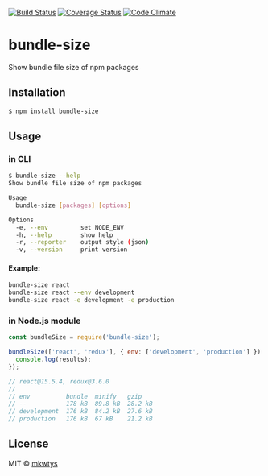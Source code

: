 [![Build Status](https://travis-ci.org/mkwtys/bundle-size.svg?branch=master)](https://travis-ci.org/mkwtys/bundle-size)
[![Coverage Status](https://coveralls.io/repos/github/mkwtys/bundle-size/badge.svg?branch=master)](https://coveralls.io/github/mkwtys/bundle-size?branch=master)
[![Code Climate](https://codeclimate.com/github/mkwtys/bundle-size/badges/gpa.svg)](https://codeclimate.com/github/mkwtys/bundle-size)

# bundle-size

Show bundle file size of npm packages

## Installation

```sh
$ npm install bundle-size
```

## Usage

### in CLI

```sh
$ bundle-size --help
Show bundle file size of npm packages

Usage
  bundle-size [packages] [options]

Options
  -e, --env         set NODE_ENV
  -h, --help        show help
  -r, --reporter    output style (json)
  -v, --version     print version
```

#### Example:

```sh
bundle-size react
bundle-size react --env development
bundle-size react -e development -e production
```

### in Node.js module

```js
const bundleSize = require('bundle-size');

bundleSize(['react', 'redux'], { env: ['development', 'production'] }).then((results) => {
  console.log(results);
});

// react@15.5.4, redux@3.6.0
//
// env          bundle  minify   gzip
// --           178 kB  89.8 kB  28.2 kB
// development  176 kB  84.2 kB  27.6 kB
// production   176 kB  67 kB    21.2 kB
```

## License

MIT © [mkwtys](https://github.com/mkwtys)

